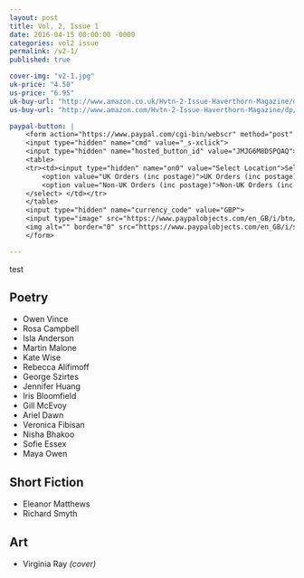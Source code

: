 ```yaml
---
layout: post
title: Vol. 2, Issue 1
date: 2016-04-15 00:00:00 -0000
categories: vol2 issue
permalink: /v2-1/
published: true

cover-img: "v2-1.jpg"
uk-price: "4.50"
us-price: "6.95"
uk-buy-url: "http://www.amazon.co.uk/Hvtn-2-Issue-Haverthorn-Magazine/dp/1532704887/ref=sr_1_2?ie=UTF8&qid=1460666601&sr=8-2&keywords=hvtn"
us-buy-url: "http://www.amazon.com/Hvtn-2-Issue-Haverthorn-Magazine/dp/1532704887/ref=sr_1_1?s=books&ie=UTF8&qid=1460552186&sr=1-1"

paypal-button: |
    <form action="https://www.paypal.com/cgi-bin/webscr" method="post" target="_top">
    <input type="hidden" name="cmd" value="_s-xclick">
    <input type="hidden" name="hosted_button_id" value="JMJG6M8DSPQAQ">
    <table>
    <tr><td><input type="hidden" name="on0" value="Select Location">Select Location</td></tr><tr><td><select name="os0">
    	<option value="UK Orders (inc postage)">UK Orders (inc postage) £6.00 GBP</option>
    	<option value="Non-UK Orders (inc postage)">Non-UK Orders (inc postage) £7.50 GBP</option>
    </select> </td></tr>
    </table>
    <input type="hidden" name="currency_code" value="GBP">
    <input type="image" src="https://www.paypalobjects.com/en_GB/i/btn/btn_buynow_SM.gif" border="0" name="submit" alt="PayPal – The safer, easier way to pay online.">
    <img alt="" border="0" src="https://www.paypalobjects.com/en_GB/i/scr/pixel.gif" width="1" height="1">
    </form>

---
```


test

## Poetry

- Owen Vince
- Rosa Campbell
- Isla Anderson
- Martin Malone
- Kate Wise
- Rebecca Alifimoff
- George Szirtes
- Jennifer Huang
- Iris Bloomfield
- Gill McEvoy
- Ariel Dawn
- Veronica Fibisan
- Nisha Bhakoo
- Sofie Essex
- Maya Owen

## Short Fiction

- Eleanor Matthews
- Richard Smyth

## Art

- Virginia Ray _(cover)_
